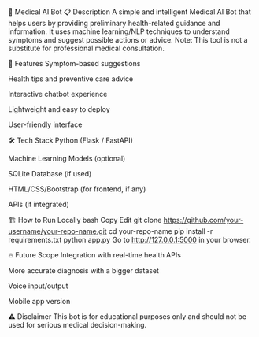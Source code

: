 🏥 Medical AI Bot
📋 Description
A simple and intelligent Medical AI Bot that helps users by providing preliminary health-related guidance and information.
It uses machine learning/NLP techniques to understand symptoms and suggest possible actions or advice.
Note: This tool is not a substitute for professional medical consultation.

🚀 Features
Symptom-based suggestions

Health tips and preventive care advice

Interactive chatbot experience

Lightweight and easy to deploy

User-friendly interface

🛠️ Tech Stack
Python (Flask / FastAPI)

Machine Learning Models (optional)

SQLite Database (if used)

HTML/CSS/Bootstrap (for frontend, if any)

APIs (if integrated)

🏗️ How to Run Locally
bash
Copy
Edit
git clone https://github.com/your-username/your-repo-name.git
cd your-repo-name
pip install -r requirements.txt
python app.py
Go to http://127.0.0.1:5000 in your browser.


🔥 Future Scope
Integration with real-time health APIs

More accurate diagnosis with a bigger dataset

Voice input/output

Mobile app version

⚠️ Disclaimer
This bot is for educational purposes only and should not be used for serious medical decision-making.
